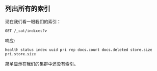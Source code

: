 ## 列出所有的索引

现在我们看一眼我们的索引：

    
    GET /_cat/indices?v

响应:
    
    
    health status index uuid pri rep docs.count docs.deleted store.size pri.store.size

简单显示在我们的集群中还没有索引。
